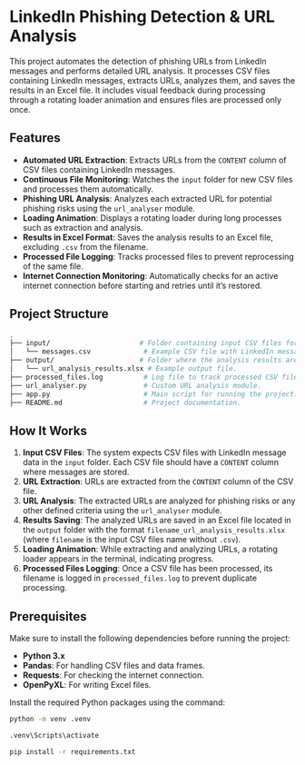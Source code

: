 # LinkedIn Phishing Detection & URL Analysis

This project automates the detection of phishing URLs from LinkedIn messages and performs detailed URL analysis. It processes CSV files containing LinkedIn messages, extracts URLs, analyzes them, and saves the results in an Excel file. It includes visual feedback during processing through a rotating loader animation and ensures files are processed only once.

## Features

- **Automated URL Extraction**: Extracts URLs from the `CONTENT` column of CSV files containing LinkedIn messages.
- **Continuous File Monitoring**: Watches the `input` folder for new CSV files and processes them automatically.
- **Phishing URL Analysis**: Analyzes each extracted URL for potential phishing risks using the `url_analyser` module.
- **Loading Animation**: Displays a rotating loader during long processes such as extraction and analysis.
- **Results in Excel Format**: Saves the analysis results to an Excel file, excluding `.csv` from the filename.
- **Processed File Logging**: Tracks processed files to prevent reprocessing of the same file.
- **Internet Connection Monitoring**: Automatically checks for an active internet connection before starting and retries until it’s restored.

## Project Structure

```bash
.
├── input/                      # Folder containing input CSV files for processing.
│   └── messages.csv             # Example CSV file with LinkedIn messages.
├── output/                     # Folder where the analysis results are saved.
│   └── url_analysis_results.xlsx # Example output file.
├── processed_files.log          # Log file to track processed CSV files.
├── url_analyser.py              # Custom URL analysis module.
├── app.py                       # Main script for running the project.
├── README.md                    # Project documentation.
```

## How It Works

1. **Input CSV Files**: The system expects CSV files with LinkedIn message data in the `input` folder. Each CSV file should have a `CONTENT` column where messages are stored.
2. **URL Extraction**: URLs are extracted from the `CONTENT` column of the CSV file.
3. **URL Analysis**: The extracted URLs are analyzed for phishing risks or any other defined criteria using the `url_analyser` module.
4. **Results Saving**: The analyzed URLs are saved in an Excel file located in the `output` folder with the format `filename_url_analysis_results.xlsx` (where `filename` is the input CSV files name without `.csv`).
5. **Loading Animation**: While extracting and analyzing URLs, a rotating loader appears in the terminal, indicating progress.
6. **Processed Files Logging**: Once a CSV file has been processed, its filename is logged in `processed_files.log` to prevent duplicate processing.

## Prerequisites

Make sure to install the following dependencies before running the project:

- **Python 3.x**
- **Pandas**: For handling CSV files and data frames.
- **Requests**: For checking the internet connection.
- **OpenPyXL**: For writing Excel files.

Install the required Python packages using the command:

```bash
python -m venv .venv

.venv\Scripts\activate

pip install -r requirements.txt
```
